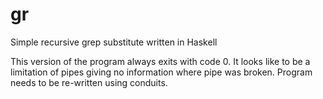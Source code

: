 gr
==

Simple recursive grep substitute written in Haskell

This version of the program always exits with code 0.  It looks like
to be a limitation of pipes giving no information where pipe was
broken. Program needs to be re-written using conduits.
